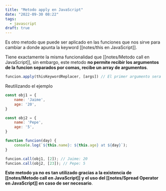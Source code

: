 ```yaml
---
title: "Metodo apply en JavaScript"
date: "2022-09-30 08:22"
tags: 
  - javascript
draft: true
---
```

Es otro metodo que puede ser aplicado en las funciones que nos sirve para cambiar a donde apunta la keyword [[notes/this en JavaScript]].

Tiene exactamente la misma funcionalidad que [[notes/Metodo call en JavaScript]], sin embargo, este metodo **no permite recibir los argumentos de la funcion separados por comas, recibe un array de argumentos**.

```JavaScript
funcion.apply(thisKeywordReplacer, [args]) // El primer argumento sera el objeto o cosa que sustituira la keyword this y el segundo los argumentos de la funcion normal
```

Reutilizando el ejemplo 

```JavaScript
const obj1 = {
	name: 'Jaime',
	age: '20',
}

const obj2 = {
	name: 'Pepe',
	age: '5',
}

function funcion(day) {
	console.log(`${this.name}: ${this.age} at ${day}`);
}

funcion.call(obj1, [2]); // Jaime: 20
funcion.call(obj2, [23]); // Pepe: 5
```

**Este metodo ya no es tan utilizado gracias a la existencia de [[notes/Metodo call en JavaScript]] y el uso del [[notes/Spread Operator en JavaScript]] en caso de ser necesario**.